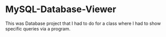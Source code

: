 # MySQL-Database-Viewer
This was Database project that I had to do for a class where I had to show specific queries via a program.
